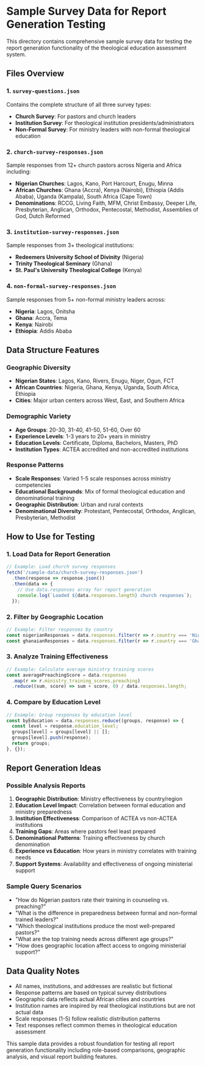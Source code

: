 # Sample Survey Data for Report Generation Testing

This directory contains comprehensive sample survey data for testing the report generation functionality of the theological education assessment system.

## Files Overview

### 1. `survey-questions.json`
Contains the complete structure of all three survey types:
- **Church Survey**: For pastors and church leaders
- **Institution Survey**: For theological institution presidents/administrators  
- **Non-Formal Survey**: For ministry leaders with non-formal theological education

### 2. `church-survey-responses.json`
Sample responses from 12+ church pastors across Nigeria and Africa including:
- **Nigerian Churches**: Lagos, Kano, Port Harcourt, Enugu, Minna
- **African Churches**: Ghana (Accra), Kenya (Nairobi), Ethiopia (Addis Ababa), Uganda (Kampala), South Africa (Cape Town)
- **Denominations**: RCCG, Living Faith, MFM, Christ Embassy, Deeper Life, Presbyterian, Anglican, Orthodox, Pentecostal, Methodist, Assemblies of God, Dutch Reformed

### 3. `institution-survey-responses.json`
Sample responses from 3+ theological institutions:
- **Redeemers University School of Divinity** (Nigeria)
- **Trinity Theological Seminary** (Ghana) 
- **St. Paul's University Theological College** (Kenya)

### 4. `non-formal-survey-responses.json`
Sample responses from 5+ non-formal ministry leaders across:
- **Nigeria**: Lagos, Onitsha
- **Ghana**: Accra, Tema
- **Kenya**: Nairobi
- **Ethiopia**: Addis Ababa

## Data Structure Features

### Geographic Diversity
- **Nigerian States**: Lagos, Kano, Rivers, Enugu, Niger, Ogun, FCT
- **African Countries**: Nigeria, Ghana, Kenya, Uganda, South Africa, Ethiopia
- **Cities**: Major urban centers across West, East, and Southern Africa

### Demographic Variety
- **Age Groups**: 20-30, 31-40, 41-50, 51-60, Over 60
- **Experience Levels**: 1-3 years to 20+ years in ministry
- **Education Levels**: Certificate, Diploma, Bachelors, Masters, PhD
- **Institution Types**: ACTEA accredited and non-accredited institutions

### Response Patterns
- **Scale Responses**: Varied 1-5 scale responses across ministry competencies
- **Educational Backgrounds**: Mix of formal theological education and denominational training
- **Geographic Distribution**: Urban and rural contexts
- **Denominational Diversity**: Protestant, Pentecostal, Orthodox, Anglican, Presbyterian, Methodist

## How to Use for Testing

### 1. Load Data for Report Generation
```javascript
// Example: Load church survey responses
fetch('/sample-data/church-survey-responses.json')
  .then(response => response.json())
  .then(data => {
    // Use data.responses array for report generation
    console.log(`Loaded ${data.responses.length} church responses`);
  });
```

### 2. Filter by Geographic Location
```javascript
// Example: Filter responses by country
const nigerianResponses = data.responses.filter(r => r.country === 'Nigeria');
const ghanaianResponses = data.responses.filter(r => r.country === 'Ghana');
```

### 3. Analyze Training Effectiveness
```javascript
// Example: Calculate average ministry training scores
const averagePreachingScore = data.responses
  .map(r => r.ministry_training_scores.preaching)
  .reduce((sum, score) => sum + score, 0) / data.responses.length;
```

### 4. Compare by Education Level
```javascript
// Example: Group responses by education level
const byEducation = data.responses.reduce((groups, response) => {
  const level = response.education_level;
  groups[level] = groups[level] || [];
  groups[level].push(response);
  return groups;
}, {});
```

## Report Generation Ideas

### Possible Analysis Reports
1. **Geographic Distribution**: Ministry effectiveness by country/region
2. **Education Level Impact**: Correlation between formal education and ministry preparedness
3. **Institution Effectiveness**: Comparison of ACTEA vs non-ACTEA institutions
4. **Training Gaps**: Areas where pastors feel least prepared
5. **Denominational Patterns**: Training effectiveness by church denomination
6. **Experience vs Education**: How years in ministry correlates with training needs
7. **Support Systems**: Availability and effectiveness of ongoing ministerial support

### Sample Query Scenarios
- "How do Nigerian pastors rate their training in counseling vs. preaching?"
- "What is the difference in preparedness between formal and non-formal trained leaders?"
- "Which theological institutions produce the most well-prepared pastors?"
- "What are the top training needs across different age groups?"
- "How does geographic location affect access to ongoing ministerial support?"

## Data Quality Notes

- All names, institutions, and addresses are realistic but fictional
- Response patterns are based on typical survey distributions
- Geographic data reflects actual African cities and countries
- Institution names are inspired by real theological institutions but are not actual data
- Scale responses (1-5) follow realistic distribution patterns
- Text responses reflect common themes in theological education assessment

This sample data provides a robust foundation for testing all report generation functionality including role-based comparisons, geographic analysis, and visual report building features. 